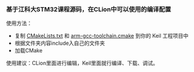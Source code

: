 ### 基于江科大STM32课程源码，在CLion中可以使用的编译配置

使用方法：
- 复制 [CMakeLists.txt](CMakeLists.txt) 和 [arm-gcc-toolchain.cmake](arm-gcc-toolchain.cmake) 到你的 Keil 工程项目中
- 根据文件夹内容include入自己的文件夹
- 加载CMake


使用建议：CLion里面进行编辑，Keil里面就行编译、下载、调试。
